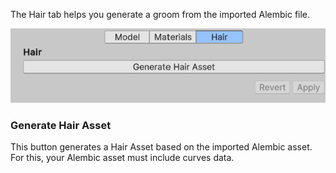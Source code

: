 ﻿The Hair tab helps you generate a groom from the imported Alembic file.

![The Import Settings window (Hair tab)](images/abc_import_options_hair.png)

### Generate Hair Asset

This button generates a Hair Asset based on the imported Alembic asset. For this, your Alembic asset must include curves data.
